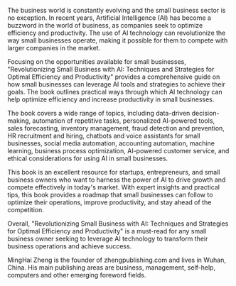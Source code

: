 
The business world is constantly evolving and the small business sector is no exception. In recent years, Artificial Intelligence (AI) has become a buzzword in the world of business, as companies seek to optimize efficiency and productivity. The use of AI technology can revolutionize the way small businesses operate, making it possible for them to compete with larger companies in the market.

Focusing on the opportunities available for small businesses, "Revolutionizing Small Business with AI: Techniques and Strategies for Optimal Efficiency and Productivity" provides a comprehensive guide on how small businesses can leverage AI tools and strategies to achieve their goals. The book outlines practical ways through which AI technology can help optimize efficiency and increase productivity in small businesses.

The book covers a wide range of topics, including data-driven decision-making, automation of repetitive tasks, personalized AI-powered tools, sales forecasting, inventory management, fraud detection and prevention, HR recruitment and hiring, chatbots and voice assistants for small businesses, social media automation, accounting automation, machine learning, business process optimization, AI-powered customer service, and ethical considerations for using AI in small businesses.

This book is an excellent resource for startups, entrepreneurs, and small business owners who want to harness the power of AI to drive growth and compete effectively in today's market. With expert insights and practical tips, this book provides a roadmap that small businesses can follow to optimize their operations, improve productivity, and stay ahead of the competition.

Overall, "Revolutionizing Small Business with AI: Techniques and Strategies for Optimal Efficiency and Productivity" is a must-read for any small business owner seeking to leverage AI technology to transform their business operations and achieve success.

MingHai Zheng is the founder of zhengpublishing.com and lives in Wuhan, China. His main publishing areas are business, management, self-help, computers and other emerging foreword fields.
